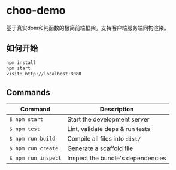# choo-demo

基于真实dom和纯函数的极简前端框架。支持客户端服务端同构渲染。

## 如何开始
```bash
npm install
npm start
visit: http://localhost:8080
```

## Commands
Command                | Description                                      |
-----------------------|--------------------------------------------------|
`$ npm start`          | Start the development server
`$ npm test`           | Lint, validate deps & run tests
`$ npm run build`      | Compile all files into `dist/`
`$ npm run create`     | Generate a scaffold file
`$ npm run inspect`    | Inspect the bundle's dependencies
